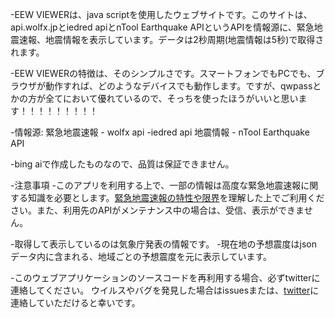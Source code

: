 -EEW VIEWERは、java scriptを使用したウェブサイトです。このサイトは、api.wolfx.jpとiedred apiとnTool Earthquake APIというAPIを情報源に、緊急地震速報、地震情報を表示しています。データは2秒周期(地震情報は5秒)で取得されます。

-EEW VIEWERの特徴は、そのシンプルさです。スマートフォンでもPCでも、ブラウザが動作すれば、どのようなデバイスでも動作します。ですが、qwpassとかの方が全てにおいて優れているので、そっちを使ったほうがいいと思います！！！！！！！！！

-情報源: 緊急地震速報 - wolfx api -iedred api 地震情報 - nTool Earthquake API

-bing aiで作成したものなので、品質は保証できません。

-注意事項 
-このアプリを利用する上で、一部の情報は高度な緊急地震速報に関する知識を必要とします。[緊急地震速報の特性や限界](https://www.data.jma.go.jp/eew/data/nc/shikumi/tokusei.html#1)を理解した上でご利用ください。また、利用先のAPIがメンテナンス中の場合は、受信、表示ができません。

-取得して表示しているのは気象庁発表の情報です。
-現在地の予想震度はjsonデータ内に含まれる、地域ごとの予想震度を元に表示しています。

-このウェブアプリケーションのソースコードを再利用する場合、必ずtwitterに連絡してください。
ウイルスやバグを発見した場合はissuesまたは、[twitter](https://twitter.com/rblxandmc)に連絡していただけると幸いです。
